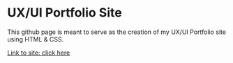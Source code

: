 # UX/UI Portfolio Site 

This github page is meant to serve as the creation 
of my UX/UI Portfolio site using HTML & CSS.

[Link to site: click here](https://scarrollkeene.github.io/UX_UI_HW_19/)
